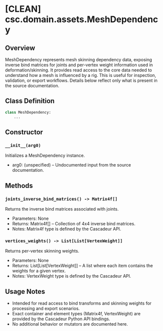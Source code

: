 # [CLEAN] csc.domain.assets.MeshDependency

## Overview
MeshDependency represents mesh skinning dependency data, exposing inverse bind matrices for joints and per-vertex weight information used in deformation/skinning. It provides read access to the core data needed to understand how a mesh is influenced by a rig. This is useful for inspection, validation, or export workflows. Details below reflect only what is present in the source documentation.

## Class Definition
```python
class MeshDependency:
    ...
```

## Constructor

### `__init__(arg0)`
Initializes a MeshDependency instance.

- arg0: (unspecified) – Undocumented input from the source documentation.

## Methods

### `joints_inverse_bind_matrices() -> Matrix4f[]`
Returns the inverse bind matrices associated with joints.

- Parameters: None
- Returns: Matrix4f[] – Collection of 4x4 inverse bind matrices.
- Notes: Matrix4f type is defined by the Cascadeur API.

### `vertices_weights() -> List[List[VertexWeight]]`
Returns per-vertex skinning weights.

- Parameters: None
- Returns: List[List[VertexWeight]] – A list where each item contains the weights for a given vertex.
- Notes: VertexWeight type is defined by the Cascadeur API.

## Usage Notes
- Intended for read access to bind transforms and skinning weights for processing and export scenarios.
- Exact container and element types (Matrix4f, VertexWeight) are provided by the Cascadeur Python API bindings.
- No additional behavior or mutators are documented here.
